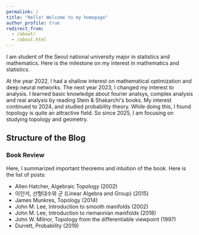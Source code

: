 ```yaml
---
permalink: /
title: "Hello! Welcome to my homepage"
author_profile: true
redirect_from: 
  - /about/
  - /about.html
---
```


I am student of the Seoul national university major in statistics and mathematics. Here is the milestone on my interest in mathematics and statistics.

At the year 2022, I had a shallow interest on mathematical optimization and deep neural networks. The next year 2023, I changed my interest to analysis. I learned basic knowledge about fourier analsys, complex analysis and real analysis by reading Stein & Shakarchi's books. My interest continued to 2024, and studied probability theory. While doing this, I found topology is quite an attractive field. So since 2025, I am focusing on studying topology and geometry. 

## Structure of the Blog

### Book Review

Here, I summarized important theorems and intuition of the book. Here is the list of posts:

- Allen Hatcher, Algebraic Topology (2002)
- 이인석, 선형대수와 군 (Linear Algebra and Group) (2015)
- James Munkres, Topology (2014)
- John M. Lee, Introduction to smooth manifolds (2002)
- John M. Lee, Introduction to riemannian manifolds (2018)
- John W. Milnor, Topology from the differentiable viewpoint (1997)
- Durrett, Probability (2019)